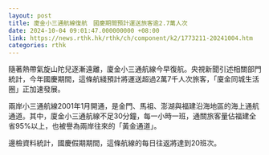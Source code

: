 ```yaml
---
layout: post
title: 廈金小三通航線復航　國慶期間預計運送旅客逾2.7萬人次
date: 2024-10-04 09:01:47.000000000 +08:00
link: https://news.rthk.hk/rthk/ch/component/k2/1773211-20241004.htm
categories: rthk
---
```


隨著熱帶氣旋山陀兒逐漸遠離，廈金小三通航線今早復航。央視新聞引述相關部門統計，今年國慶期間，這條航綫預計將運送超過2萬7千人次旅客，「廈金同城生活圈」正加速發展。

兩岸小三通航線2001年1月開通，是金門、馬祖、澎湖與福建沿海地區的海上通航通道。其中，廈金小三通航線不足30分鐘，每一小時一班，通關旅客量佔福建全省95%以上，也被譽為兩岸往來的「黃金通道」。

邊檢資料統計，國慶假期期間，這條航線的每日往返將達到20班次。
